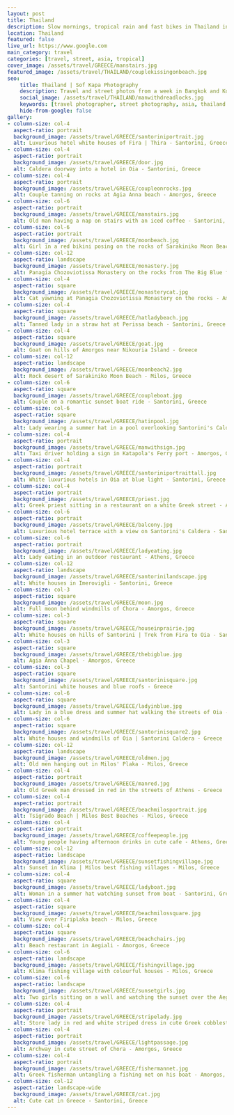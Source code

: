 ```yaml
---
layout: post
title: Thailand
description: Slow mornings, tropical rain and fast bikes in Thailand in July
location: Thailand
featured: false
live_url: https://www.google.com
main_category: travel
categories: [travel, street, asia, tropical]
cover_image: /assets/travel/GREECE/manstairs.jpg
featured_image: /assets/travel/THAILAND/couplekissingonbeach.jpg
seo:
    title: Thailand | Sof Kapa Photography
    description: Travel and street photos from a week in Bangkok and Koh Tao - Thailand
    social_image: /assets/travel/THAILAND/manwithdreadlocks.jpg
    keywords: [travel photographer, street photography, asia, thailand in july]
    hide-from-google: false
gallery:
- column-size: col-4
  aspect-ratio: portrait
  background_image: /assets/travel/GREECE/santoriniportrait.jpg
  alt: Luxurious hotel white houses of Fira | Thira - Santorini, Greece
- column-size: col-4
  aspect-ratio: portrait
  background_image: /assets/travel/GREECE/door.jpg
  alt: Caldera doorway into a hotel in Oia - Santorini, Greece
- column-size: col-4
  aspect-ratio: portrait
  background_image: /assets/travel/GREECE/coupleonrocks.jpg
  alt: Couple tanning on rocks at Agia Anna beach - Amorgos, Greece
- column-size: col-6
  aspect-ratio: portrait
  background_image: /assets/travel/GREECE/manstairs.jpg
  alt: Old man having a nap on stairs with an iced coffee - Santorini, Greece
- column-size: col-6
  aspect-ratio: portrait
  background_image: /assets/travel/GREECE/moonbeach.jpg
  alt: Girl in a red bikini posing on the rocks of Sarakiniko Moon Beach - Milos , Greece
- column-size: col-12
  aspect-ratio: landscape
  background_image: /assets/travel/GREECE/monastery.jpg
  alt: Panagia Chozoviotissa Monastery on the rocks from The Big Blue film - Amorgos, Greece
- column-size: col-4
  aspect-ratio: square
  background_image: /assets/travel/GREECE/monasterycat.jpg
  alt: Cat yawning at Panagia Chozoviotissa Monastery on the rocks - Amorgos, Greece
- column-size: col-4
  aspect-ratio: square
  background_image: /assets/travel/GREECE/hatladybeach.jpg
  alt: Tanned lady in a straw hat at Perissa beach - Santorini, Greece
- column-size: col-4
  aspect-ratio: square
  background_image: /assets/travel/GREECE/goat.jpg
  alt: Goat on hills of Amorgos near Nikouria Island - Greece
- column-size: col-12
  aspect-ratio: landscape
  background_image: /assets/travel/GREECE/moonbeach2.jpg
  alt: Rock desert of Sarakiniko Moon Beach - Milos, Greece
- column-size: col-6
  aspect-ratio: square
  background_image: /assets/travel/GREECE/coupleboat.jpg
  alt: Couple on a romantic sunset boat ride - Santorini, Greece
- column-size: col-6
  aspect-ratio: square
  background_image: /assets/travel/GREECE/hatinpool.jpg
  alt: Lady wearing a summer hat in a pool overlooking Santorini's Caldera in Oia - Santorini, Greece
- column-size: col-4
  aspect-ratio: portrait
  background_image: /assets/travel/GREECE/manwithsign.jpg
  alt: Taxi driver holding a sign in Katapola's Ferry port - Amorgos, Greece
- column-size: col-4
  aspect-ratio: portrait
  background_image: /assets/travel/GREECE/santoriniportraittall.jpg
  alt: White luxurious hotels in Oia at blue light - Santorini, Greece
- column-size: col-4
  aspect-ratio: portrait
  background_image: /assets/travel/GREECE/priest.jpg
  alt: Greek priest sitting in a restaurant on a white Greek street - Amorgos, Greece
- column-size: col-6
  aspect-ratio: portrait
  background_image: /assets/travel/GREECE/balcony.jpg
  alt: Luxurious hotel terrace with a view on Santorini's Caldera - Santorini, Greece
- column-size: col-6
  aspect-ratio: portrait
  background_image: /assets/travel/GREECE/ladyeating.jpg
  alt: Lady eating in an outdoor restaurant - Athens, Greece
- column-size: col-12
  aspect-ratio: landscape
  background_image: /assets/travel/GREECE/santorinilandscape.jpg
  alt: White houses in Imerovigli - Santorini, Greece
- column-size: col-3
  aspect-ratio: square
  background_image: /assets/travel/GREECE/moon.jpg
  alt: Full moon behind windmills of Chora - Amorgos, Greece
- column-size: col-3
  aspect-ratio: square
  background_image: /assets/travel/GREECE/houseinprairie.jpg
  alt: White houses on hills of Santorini | Trek from Fira to Oia - Santorini, Greece
- column-size: col-3
  aspect-ratio: square
  background_image: /assets/travel/GREECE/thebigblue.jpg
  alt: Agia Anna Chapel - Amorgos, Greece
- column-size: col-3
  aspect-ratio: square
  background_image: /assets/travel/GREECE/santorinisquare.jpg
  alt: Santorini white houses and blue roofs - Greece
- column-size: col-6
  aspect-ratio: square
  background_image: /assets/travel/GREECE/ladyinblue.jpg
  alt: Lady in a blue dress and summer hat walking the streets of Oia - Santorini, Greece
- column-size: col-6
  aspect-ratio: square
  background_image: /assets/travel/GREECE/santorinisquare2.jpg
  alt: White houses and windmills of Oia | Santorini Caldera - Greece
- column-size: col-12
  aspect-ratio: landscape
  background_image: /assets/travel/GREECE/oldmen.jpg
  alt: Old men hanging out in Milos' Plaka - Milos, Greece
- column-size: col-4
  aspect-ratio: portrait
  background_image: /assets/travel/GREECE/manred.jpg
  alt: Old Greek man dressed in red in the streets of Athens - Greece
- column-size: col-4
  aspect-ratio: portrait
  background_image: /assets/travel/GREECE/beachmilosportrait.jpg
  alt: Tsigrado Beach | Milos Best Beaches - Milos, Greece
- column-size: col-4
  aspect-ratio: portrait
  background_image: /assets/travel/GREECE/coffeepeople.jpg
  alt: Young people having afternoon drinks in cute cafe - Athens, Greece
- column-size: col-12
  aspect-ratio: landscape
  background_image: /assets/travel/GREECE/sunsetfishingvillage.jpg
  alt: Sunset in Klima | Milos best fishing villages - Milos, Greece
- column-size: col-4
  aspect-ratio: square
  background_image: /assets/travel/GREECE/ladyboat.jpg
  alt: Woman in a summer hat watching sunset from boat - Santorini, Greece
- column-size: col-4
  aspect-ratio: square
  background_image: /assets/travel/GREECE/beachmilossquare.jpg
  alt: View over Firiplaka beach - Milos, Greece
- column-size: col-4
  aspect-ratio: square
  background_image: /assets/travel/GREECE/beachchairs.jpg
  alt: Beach restaurant in Aegiali - Amorgos, Greece
- column-size: col-6
  aspect-ratio: landscape
  background_image: /assets/travel/GREECE/fishingvillage.jpg
  alt: Klima fishing village with colourful houses - Milos, Greece
- column-size: col-6
  aspect-ratio: landscape
  background_image: /assets/travel/GREECE/sunsetgirls.jpg
  alt: Two girls sitting on a wall and watching the sunset over the Aegean sea - Milos, Greece
- column-size: col-4
  aspect-ratio: portrait
  background_image: /assets/travel/GREECE/stripelady.jpg
  alt: Store lady in red and white striped dress in cute Greek cobblestone streets - Milos, Greece
- column-size: col-4
  aspect-ratio: portrait
  background_image: /assets/travel/GREECE/lightpassage.jpg
  alt: Archway in cute street of Chora - Amorgos, Greece
- column-size: col-4
  aspect-ratio: portrait
  background_image: /assets/travel/GREECE/fishermannet.jpg
  alt: Greek fisherman untangling a fishing net on his boat - Amorgos, Greece
- column-size: col-12
  aspect-ratio: landscape-wide
  background_image: /assets/travel/GREECE/cat.jpg
  alt: Cute cat in Greece - Santorini, Greece
---
```


